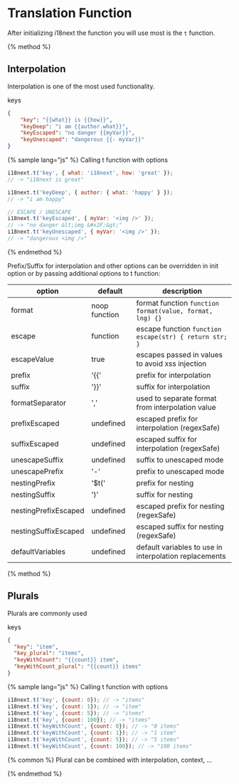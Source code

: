 <!-- toc -->
# Translation Function

After initializing i18next the function you will use most is the `t` function.

{% method %}
## Interpolation

Interpolation is one of the most used functionality.

keys

```json
{
    "key": "{{what}} is {{how}}",
    "keyDeep": "i am {{author.what}}",
    "keyEscaped": "no danger {{myVar}}",
    "keyUnescaped": "dangerous {{- myVar}}"
}
```

{% sample lang="js" %}
Calling t function with options

```js
i18next.t('key', { what: 'i18next', how: 'great' });
// -> "i18next is great"

i18next.t('keyDeep', { author: { what: 'happy' } });
// -> "i am happy"

// ESCAPE / UNESCAPE
i18next.t('keyEscaped', { myVar: '<img />' });
// -> "no danger &lt;img &#x2F;&gt;"
i18next.t('keyUnescaped', { myVar: '<img />' });
// -> "dangerous <img />"
```

{% endmethod %}


Prefix/Suffix for interpolation and other options can be overridden in init option or by passing additional options to t function:


option            | default             | description
----------------- | --------------------| -----------------
format            | noop function       | format function `function format(value, format, lng) {}`
escape            | function            | escape function `function escape(str) { return str; }`
escapeValue       | true                | escapes passed in values to avoid xss injection
prefix            | '{{'                | prefix for interpolation
suffix            | '}}'                | suffix for interpolation
formatSeparator   | ','                 | used to separate format from interpolation value
prefixEscaped     | undefined           | escaped prefix for interpolation (regexSafe)
suffixEscaped     | undefined           | escaped suffix for interpolation (regexSafe)
unescapeSuffix    | undefined           | suffix to unescaped mode
unescapePrefix    | '-'                 | prefix to unescaped mode
nestingPrefix     | '$t('               | prefix for nesting
nestingSuffix     | ')'                 | suffix for nesting
nestingPrefixEscaped     | undefined               | escaped prefix for nesting (regexSafe)
nestingSuffixEscaped     | undefined               | escaped suffix for nesting (regexSafe)
defaultVariables  | undefined           | default variables to use in interpolation replacements


{% method %}
## Plurals

Plurals are commonly used

keys

```json
{
  "key": "item",
  "key_plural": "items",
  "keyWithCount": "{{count}} item",
  "keyWithCount_plural": "{{count}} items"
}
```

{% sample lang="js" %}
Calling t function with options

```js
i18next.t('key', {count: 0}); // -> "items"
i18next.t('key', {count: 1}); // -> "item"
i18next.t('key', {count: 5}); // -> "items"
i18next.t('key', {count: 100}); // -> "items"
i18next.t('keyWithCount', {count: 0}); // -> "0 items"
i18next.t('keyWithCount', {count: 1}); // -> "1 item"
i18next.t('keyWithCount', {count: 5}); // -> "5 items"
i18next.t('keyWithCount', {count: 100}); // -> "100 items"
```
{% common %}
Plural can be combined with interpolation, context, ...

{% endmethod %}

